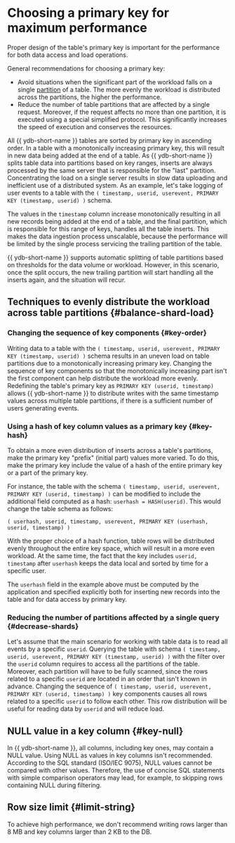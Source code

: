 # Choosing a primary key for maximum performance

Proper design of the table's primary key is important for the performance for both data access and load operations.

General recommendations for choosing a primary key:

* Avoid situations when the significant part of the workload falls on a single [partition](../../concepts/datamodel/table.md#partitioning) of a table. The more evenly the workload is distributed across the partitions, the higher the performance.
* Reduce the number of table partitions that are affected by a single request. Moreover, if the request affects no more than one partition, it is executed using a special simplified protocol. This significantly increases the speed of execution and conserves the resources.

All {{ ydb-short-name }} tables are sorted by primary key in ascending order. In a table with a monotonically increasing primary key, this will result in new data being added at the end of a table. As {{ ydb-short-name }} splits table data into partitions based on key ranges, inserts are always processed by the same server that is responsible for the "last" partition. Concentrating the load on a single server results in slow data uploading and inefficient use of a distributed system.
As an example, let's take logging of user events to a table with the ```( timestamp, userid, userevent, PRIMARY KEY (timestamp, userid) )``` schema.

The values in the ```timestamp``` column increase monotonically resulting in all new records being added at the end of a table, and the final partition, which is responsible for this range of keys, handles all the table inserts. This makes the data ingestion process unscalable, because the performance will be limited by the single process servicing the trailing partition of the table.

{{ ydb-short-name }} supports automatic splitting of table partitions based on thresholds for the data volume or workload. However, in this scenario, once the split occurs, the new trailing partition will start handling all the inserts again, and the situation will recur.

## Techniques to evenly distribute the workload across table partitions {#balance-shard-load}

### Changing the sequence of key components {#key-order}

Writing data to a table with the ```( timestamp, userid, userevent, PRIMARY KEY (timestamp, userid) )``` schema results in an uneven load on table partitions due to a monotonically increasing primary key. Changing the sequence of key components so that the monotonically increasing part isn't the first component can help distribute the workload more evenly. Redefining the table's primary key as ```PRIMARY KEY (userid, timestamp)``` allows {{ ydb-short-name }} to distribute writes with the same timestamp values across multiple table partitions, if there is a sufficient number of users generating events.

### Using a hash of key column values as a primary key {#key-hash}

To obtain a more even distribution of inserts across a table's partitions, make the primary key "prefix" (initial part) values more varied. To do this, make the primary key include the value of a hash of the entire primary key or a part of the primary key.

For instance, the table with the schema ```( timestamp, userid, userevent, PRIMARY KEY (userid, timestamp) )```  can be modified to include the additional field computed as a hash: ```userhash = HASH(userid)```. This would change the table schema as follows:

```
( userhash, userid, timestamp, userevent, PRIMARY KEY (userhash, userid, timestamp) )
```

With the proper choice of a hash function, table rows will be distributed evenly throughout the entire key space, which will result in a more even workload. At the same time, the fact that the key includes ```userid, timestamp``` after ```userhash``` keeps the data local and sorted by time for a specific user.

The ```userhash``` field in the example above must be computed by the application and specified explicitly both for inserting new records into the table and for data access by primary key.

### Reducing the number of partitions affected by a single query {#decrease-shards}

Let's assume that the main scenario for working with table data is to read all events by a specific ```userid```. Querying the table with schema ```( timestamp, userid, userevent, PRIMARY KEY (timestamp, userid) )``` with the filter over the ```userid```  column requires to access all the partitions of the table. Moreover, each partition will have to be fully scanned, since the rows related to a specific ```userid``` are located in an order that isn't known in advance. Changing the sequence of ```( timestamp, userid, userevent, PRIMARY KEY (userid, timestamp) )``` key components causes all rows related to a specific ```userid``` to follow each other. This row distribution will be useful for reading data by ```userid``` and will reduce load.

## NULL value in a key column {#key-null}

In {{ ydb-short-name }}, all columns, including key ones, may contain a NULL value. Using NULL as values in key columns isn't recommended. According to the SQL standard (ISO/IEC 9075), NULL values cannot be compared with other values. Therefore, the use of concise SQL statements with simple comparison operators may lead, for example, to skipping rows containing NULL during filtering.

## Row size limit {#limit-string}

To achieve high performance, we don't recommend writing rows larger than 8 MB and key columns larger than 2 KB to the DB.
